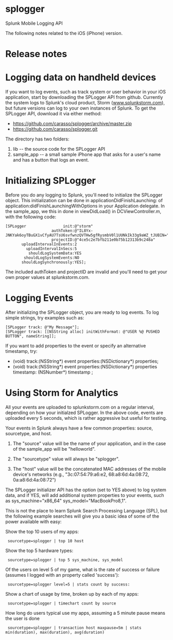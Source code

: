 splogger
========

Splunk Mobile Logging API

The following notes related to the iOS (iPhone) version.


# Release notes #


# Logging data on handheld devices #

If you want to log events, such as track system or user behavior in
your iOS application, start by downloading the SPLogger API from
github. Currently the system logs to Splunk's cloud product, Storm
(www.splunkstorm.com), but future versions can log to your own instances
of Splunk.  To get the SPLogger API, download it via either method:

*  https://github.com/carasso/splogger/archive/master.zip
*  https://github.com/carasso/splogger.git

The directory has two folders:

1. lib --  the source code for the SPLogger API
2. sample_app -- a small sample iPhone app that asks for a user's name
   and has a button that logs an event.


# Initializing SPLogger #

Before you do any logging to Splunk, you'll need to initialize the
SPLogger object.  This initialization can be done in applicationDidFinishLaunching:
of application:didFinishLaunchingWithOptions in your Application delegate.  In the
sample_app, we this in done in viewDidLoad() in DCViewController.m, with the 
following code:
 
    [SPLogger                init:@"storm" 
                        authToken:@"IL8Yx-JNKYak6oyTBuGX1vCfyAU7TsU6svfwnzQVTHw5gfRysmbV0l1UUNkIk33g9aWZ_tJUBIN="
                        projectID:@"4ce5c2e7bfb211e0b75b12313b9c248a"
           uploadIntervalInEvents:2 
             uploadIntervalInSecs:5 
              shouldLogSystemData:YES 
            shouldLogSystemEvents:NO 
           shouldLogSynchronously:YES];

The included authToken and projectID are invalid and you'll need to get your own proper values at splunkstorm.com.




# Logging Events #
After initializing the SPLogger object, you are ready to log events. To log simple strings, try examples such as:

    [SPLogger track: @"My Message"];
    [SPLogger track: [[NSString alloc] initWithFormat: @"USER %@ PUSHED BUTTON", nameString]];

If you want to add properties to the event or specify an alternative timestamp, try:

   + (void) track:(NSString*) event properties:(NSDictionary*) properties;
   + (void) track:(NSString*) event properties:(NSDictionary*) properties timestamp: (NSNumber*) timestamp ;


# Using Storm for Analytics

All your events are uploaded to splunkstorm.com on a regular interval,
depending on how your initialzed SPLogger.  In the above code, events
are uploaded every 5 seconds, which is rather aggressive but useful
for testing.

Your events in Splunk always have a few common properties: source,
sourcetype, and host.  

1. The "source" value will be the name of your application, and in the
   case of the sample_app will be "helloworld".

2. The "sourcetype" value will always be "splogger".

3. The "host" value will be the concatenated MAC addresses of the
   mobile device's networks (e.g., "3c:07:54:79:a6:e2,
   68:a8:6d:4a:08:72, 0a:a8:6d:4a:08:72")

The SPLogger initializer API has the option (set to YES above) to log
system data, and if YES, will add additional system properties to your
events, such as sys_machine="x86_64" sys_model="MacBookPro8,1".

This is not the place to learn Splunk Search Processing Language
(SPL), but the following example searches will give you a basic idea
of some of the power available with easy:

Show the top 10 users of my apps:  

     sourcetype=splogger | top 10 host

Show the top 5 hardware types:

     sourcetype=splogger | top 5 sys_machine, sys_model

Of the users on level 5 of my game, what is the rate of success or failure (assumes I logged with an property called 'success'):

     sourcetype=splogger level=5 | stats count by success:

Show a chart of usage by time, broken up by each of my apps:

     sourcetype=splogger | timechart count by source

How long do users typical use my apps, assuming a 5 minute pause means the user is done

     sourcetype=splogger | transaction host maxpause=5m | stats min(duration), max(duration), avg(duration)
